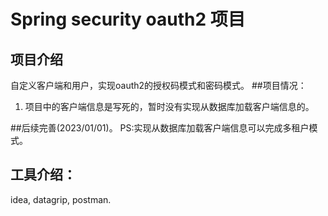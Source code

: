 Spring security oauth2 项目
==========================
## 项目介绍
自定义客户端和用户，实现oauth2的授权码模式和密码模式。
##项目情况：
1. 项目中的客户端信息是写死的，暂时没有实现从数据库加载客户端信息的。

##后续完善(2023/01/01)。
   PS:实现从数据库加载客户端信息可以完成多租户模式。

## 工具介绍：
idea,
datagrip,
postman.
